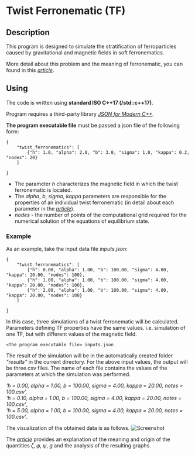# Twist Ferronematic (TF)

## Description
This program is designed to simulate the stratification of ferroparticles caused by gravitational and magnetic fields in soft ferronematics.

More detail about this problem and the meaning of ferronematic, you can found in this [*article*][1].

## Using

The code is written using **standard ISO C++17 (/std::c++17)**.

Program requires a third-party library [*JSON for Modern C++*][2].


**The program executable file** must be passed a json file of the following form:

```
{
    "twist_ferronematics": [
        {"h": 1.0, "alpha": 2.0, "b": 3.0, "sigma": 1.0, "kappa": 0.2, "nodes": 20}
    ]

}
```
- The parameter *h* characterizes the magnetic field in which the twist ferronematic  is located.
- The *alpha*, *b*, *sigma*, *kappa* parameters are responsible for the properties of an individual twist ferronematic (in detail about each parameter in the [*article*][1]).<br/>
- *nodes* - the number of points of the computational grid required for the numerical solution of the equations of equilibrium state. 

### Example
As an example, take the input data file *inputs.json*:
```
{
    "twist_ferronematics": [
        {"h": 0.00, "alpha": 1.00, "b": 100.00, "sigma": 4.00, "kappa": 20.00, "nodes": 100},
        {"h": 1.00, "alpha": 1.00, "b": 100.00, "sigma": 4.00, "kappa": 20.00, "nodes": 100},
        {"h": 2.00, "alpha": 1.00, "b": 100.00, "sigma": 4.00, "kappa": 20.00, "nodes": 100}
    ]

}
```

In this case, three simulations of a twist ferronematic will be calculated. Parameters defining TF properties have the same values. i.e. simulation of one TF, but with different values of the magnetic field.

```
<The program executable file> inputs.json
```
The result of the simulation will be in the automatically created folder *"results"* in the current directory. For the above input values, the output will be three csv files. The name of each file contains the values of the parameters at which the simulation was performed.

*'h = 0.00, alpha = 1.00, b = 100.00, sigma = 4.00, kappa = 20.00, notes = 100.csv',*<br/>
*'h = 0.10, alpha = 1.00, b = 100.00, sigma = 4.00, kappa = 20.00, notes = 100.csv'*,<br/>
*'h = 5.00, alpha = 1.00, b = 100.00, sigma = 4.00, kappa = 20.00, notes = 100.csv'*.


The visualization of the obtained data is as follows.
![Screenshot](results.png?raw=true)

The [*article*][1] provides an explanation of the meaning and origin of the quantities 𝜁, 𝜑, 𝜓, *g* and the analysis of the resulting graphs.

[1]:https://iopscience.iop.org/article/10.1088/1742-6596/1389/1/012058
[2]:https://github.com/nlohmann/json/releases/tag/v3.9.1
